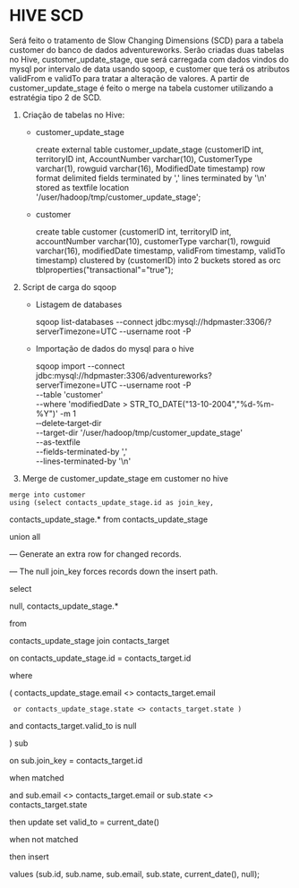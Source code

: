 # HIVE SCD

Será feito o tratamento de Slow Changing Dimensions (SCD) para a tabela customer do banco de dados adventureworks. Serão criadas duas tabelas no Hive, customer_update_stage, que será carregada com dados vindos do mysql por intervalo de data usando sqoop, e customer que terá os atributos validFrom e validTo para tratar a alteração de valores. A partir de customer_update_stage é feito o merge na tabela customer utilizando a estratégia tipo 2 de SCD.

1. Criação de tabelas no Hive:
    - customer_update_stage
    
      create external table customer_update_stage
      (customerID int, territoryID int, AccountNumber varchar(10), CustomerType  varchar(1),  rowguid varchar(16), ModifiedDate timestamp)
      row format delimited fields terminated by ',' lines terminated by '\n' stored as textfile
      location '/user/hadoop/tmp/customer_update_stage';
    
    - customer

      create table customer
      (customerID int, territoryID int, accountNumber varchar(10), customerType  varchar(1),  rowguid varchar(16), modifiedDate timestamp, validFrom timestamp, validTo timestamp)
      clustered by (customerID) into 2 buckets stored as orc
      tblproperties("transactional"="true");

2. Script de carga do sqoop

    - Listagem de databases
    
        sqoop list-databases --connect jdbc:mysql://hdpmaster:3306/?serverTimezone=UTC --username root -P
    
    - Importação de dados do mysql para o hive


        sqoop import --connect jdbc:mysql://hdpmaster:3306/adventureworks?serverTimezone=UTC --username root -P \
        --table 'customer' \
        --where 'modifiedDate > STR_TO_DATE("13-10-2004","%d-%m-%Y")'
        -m 1 \
        ‐‐delete‐target‐dir \
        --target-dir '/user/hadoop/tmp/customer_update_stage' \
        --as-textfile \
        --fields-terminated-by ',' \
        --lines-terminated-by '\n'
        
  3. Merge de customer_update_stage em customer no hive

    merge into customer
    using (select contacts_update_stage.id as join_key,

contacts_update_stage.* from contacts_update_stage

 union all

— Generate an extra row for changed records.

 — The null join_key forces records down the insert path.

 select

   null, contacts_update_stage.*

 from

   contacts_update_stage join contacts_target

   on contacts_update_stage.id = contacts_target.id

 where

   ( contacts_update_stage.email <> contacts_target.email

     or contacts_update_stage.state <> contacts_target.state )

   and contacts_target.valid_to is null

) sub

on sub.join_key = contacts_target.id

when matched

 and sub.email <> contacts_target.email or sub.state <> contacts_target.state

 then update set valid_to = current_date()

when not matched

 then insert

 values (sub.id, sub.name, sub.email, sub.state, current_date(), null);
